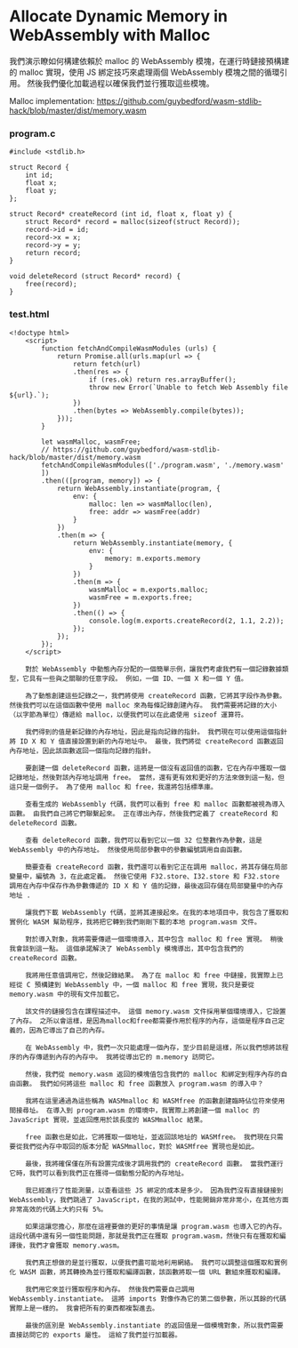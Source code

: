 # Allocate Dynamic Memory in WebAssembly with Malloc
我們演示瞭如何構建依賴於 malloc 的 WebAssembly 模塊，在運行時鏈接預構建的 malloc 實現，使用 JS 綁定技巧來處理兩個 WebAssembly 模塊之間的循環引用。 然後我們優化加載過程以確保我們並行獲取這些模塊。

Malloc implementation: https://github.com/guybedford/wasm-stdlib-hack/blob/master/dist/memory.wasm
### program.c
```
#include <stdlib.h>

struct Record {
	int id;
	float x;
	float y;
};

struct Record* createRecord (int id, float x, float y) {
	struct Record* record = malloc(sizeof(struct Record));
	record->id = id;
	record->x = x;
	record->y = y;
	return record;
}

void deleteRecord (struct Record* record) {
	free(record);
}
```
### test.html
```
<!doctype html>
	<script>
		function fetchAndCompileWasmModules (urls) {
			return Promise.all(urls.map(url => {
				return fetch(url)
				.then(res => {
					if (res.ok) return res.arrayBuffer();
					throw new Error(`Unable to fetch Web Assembly file ${url}.`);
				})
				.then(bytes => WebAssembly.compile(bytes));
			}));
		}

		let wasmMalloc, wasmFree;
		// https://github.com/guybedford/wasm-stdlib-hack/blob/master/dist/memory.wasm
		fetchAndCompileWasmModules(['./program.wasm', './memory.wasm'
		])
		.then(([program, memory]) => {
			return WebAssembly.instantiate(program, {
				env: {
					malloc: len => wasmMalloc(len),
					free: addr => wasmFree(addr)
				}
			})
			.then(m => {
				return WebAssembly.instantiate(memory, {
					env: {
						memory: m.exports.memory
					}
				})
				.then(m => {
					wasmMalloc = m.exports.malloc;
					wasmFree = m.exports.free;
				})
				.then(() => {
					console.log(m.exports.createRecord(2, 1.1, 2.2));
				});
			});
		});
	</script>
```
		對於 WebAssembly 中動態內存分配的一個簡單示例，讓我們考慮我們有一個記錄數據類型，它具有一些與之關聯的任意字段。 例如，一個 ID、一個 X 和一個 Y 值。

		為了動態創建這些記錄之一，我們將使用 createRecord 函數，它將其字段作為參數。 然後我們可以在這個函數中使用 malloc 來為每條記錄創建內存。 我們需要將記錄的大小（以字節為單位）傳遞給 malloc，以便我們可以在此處使用 sizeof 運算符。

		我們得到的值是新記錄的內存地址，因此是指向記錄的指針。 我們現在可以使用這個指針將 ID X 和 Y 值直接設置到新的內存地址中。 最後，我們將從 createRecord 函數返回內存地址，因此該函數返回一個指向記錄的指針。

		要創建一個 deleteRecord 函數，這將是一個沒有返回值的函數，它在內存中獲取一個記錄地址，然後對該內存地址調用 free。 當然，還有更有效和更好的方法來做到這一點，但這只是一個例子。 為了使用 malloc 和 free，我還將包括標準庫。

		查看生成的 WebAssembly 代碼，我們可以看到 free 和 malloc 函數都被視為導入函數。 由我們自己將它們聯繫起來。 正在導出內存，然後我們定義了 createRecord 和 deleteRecord 函數。

		查看 deleteRecord 函數，我們可以看到它以一個 32 位整數作為參數，這是 WebAssembly 中的內存地址。 然後使用局部參數中的參數編號調用自由函數。

		簡要查看 createRecord 函數，我們還可以看到它正在調用 malloc，將其存儲在局部變量中，編號為 3，在此處定義。 然後它使用 F32.store、I32.store 和 F32.store 調用在內存中保存作為參數傳遞的 ID X 和 Y 值的記錄，最後返回存儲在局部變量中的內存地址 .

		讓我們下載 WebAssembly 代碼，並將其連接起來。在我的本地項目中，我包含了獲取和實例化 WASM 幫助程序，我將把它轉到我們剛剛下載的本地 program.wasm 文件。

		對於導入對象，我將需要傳遞一個環境導入，其中包含 malloc 和 free 實現。 稍後我會談到這一點。 這個承諾解決了 WebAssembly 模塊導出，其中包含我們的 createRecord 函數。

		我將用任意值調用它，然後記錄結果。 為了在 malloc 和 free 中鏈接，我實際上已經從 C 預構建到 WebAssembly 中，一個 malloc 和 free 實現，我只是要從 memory.wasm 中的現有文件加載它。

		該文件的鏈接包含在課程描述中。 這個 memory.wasm 文件採用單個環境導入，它設置了內存。 之所以會這樣，是因為malloc和free都需要作用於程序的內存，這個是程序自己定義的，因為它導出了自己的內存。

		在 WebAssembly 中，我們一次只能處理一個內存，至少目前是這樣，所以我們想將該程序的內存傳遞到內存的內存中。 我將從導出它的 m.memory 訪問它。

		然後，我們從 memory.wasm 返回的模塊值包含我們的 malloc 和綁定到程序內存的自由函數。 我們如何將這些 malloc 和 free 函數放入 program.wasm 的導入中？

		我將在這里通過為這些稱為 WASMmalloc 和 WASMfree 的函數創建臨時佔位符來使用間接尋址。 在導入到 program.wasm 的環境中，我實際上將創建一個 malloc 的 JavaScript 實現，並返回應用於該長度的 WASMmalloc 結果。

		free 函數也是如此，它將獲取一個地址，並返回該地址的 WASMfree。 我們現在只需要從我們從內存中取回的版本分配 WASMmalloc，對於 WASMfree 實現也是如此。

		最後，我將確保僅在所有設置完成後才調用我們的 createRecord 函數。 當我們運行它時，我們可以看到我們正在獲得一個動態分配的內存地址。

		我已經進行了性能測量，以查看這些 JS 綁定的成本是多少。 因為我們沒有直接鏈接到 WebAssembly，我們跳過了 JavaScript，在我的測試中，性能開銷非常非常小，在其他方面非常高效的代碼上大約只有 5%。

		如果這讓您擔心，那麼在這裡要做的更好的事情是讓 program.wasm 也導入它的內存。 這段代碼中還有另一個性能問題，那就是我們正在獲取 program.wasm，然後只有在獲取和編譯後，我們才會獲取 memory.wasm。

		我們真正想做的是並行獲取，以便我們盡可能地利用網絡。 我們可以調整這個獲取和實例化 WASM 函數，將其轉換為並行獲取和編譯函數，該函數將取一個 URL 數組來獲取和編譯。

		我們用它來並行獲取程序和內存。 然後我們需要自己調用 WebAssembly.instantiate。 這將 imports 對像作為它的第二個參數，所以其餘的代碼實際上是一樣的。 我會把所有的東西都複製進去。

		最後的區別是 WebAssembly.instantiate 的返回值是一個模塊對象，所以我們需要直接訪問它的 exports 屬性。 這給了我們並行加載器。